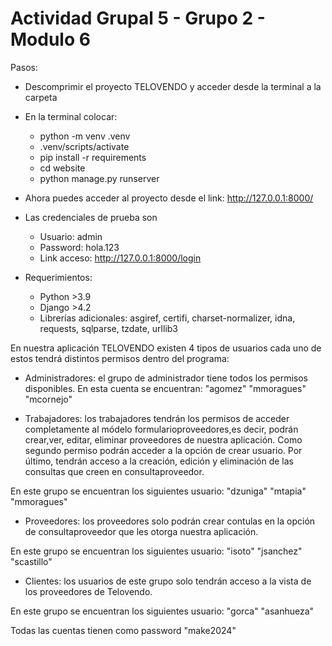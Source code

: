 # Actividad Grupal 5 - Grupo 2 - Modulo 6

Pasos:
- Descomprimir el proyecto TELOVENDO y acceder desde la terminal a la carpeta
- En la terminal colocar: 
  - python -m venv .venv
  - .venv/scripts/activate
  - pip install -r requirements
  - cd website
  - python manage.py runserver
- Ahora puedes acceder al proyecto desde el link: http://127.0.0.1:8000/
  
- Las credenciales de prueba son
  - Usuario: admin
  - Password: hola.123
  - Link acceso: http://127.0.0.1:8000/login

- Requerimientos:
  - Python >3.9
  - Django >4.2
  - Librerías adicionales: asgiref, certifi, charset-normalizer, idna, requests, sqlparse, tzdate, urllib3

En nuestra aplicación TELOVENDO existen 4 tipos de usuarios cada uno de estos tendrá distintos permisos dentro del programa:

- Administradores: el grupo de administrador tiene todos los permisos disponibles.
En esta cuenta se encuentran:
  "agomez"
  "mmoragues"
  "mcornejo"


- Trabajadores: los trabajadores tendrán los permisos de acceder completamente al módelo formularioproveedores,es decir, podrán crear,ver, editar, eliminar proveedores de nuestra aplicación. 
Como segundo permiso podrán acceder a la opción de crear usuario.
Por último, tendrán acceso a la creación, edición y eliminación de las consultas que creen en consultaproveedor.

En este grupo se encuentran los siguientes usuario:
  "dzuniga"
  "mtapia"
  "mmoragues"

- Proveedores: los proveedores solo podrán crear contulas en la opción de consultaproveedor que les otorga nuestra aplicación.

En este grupo se encuentran los siguientes usuario:
  "isoto"
  "jsanchez"
  "scastillo"


- Clientes: los usuarios de este grupo solo tendrán acceso a la vista de los proveedores de Telovendo.

En este grupo se encuentran los siguientes usuario:
  "gorca"
  "asanhueza"

Todas las cuentas tienen como password    "make2024"
